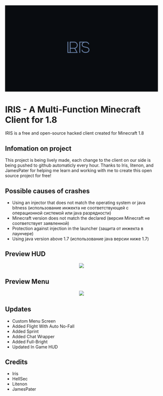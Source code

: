 <p align="center"><img src="https://github.com/rpie/IRIS-Client/raw/main/iris.png"></p>

# IRIS - A Multi-Function Minecraft Client for 1.8
  IRIS is a free and open-source hacked client created for Minecraft 1.8

## Infomation on project
  This project is being lively made, each change to the client on our side is being pushed to github automaticly every hour.
  Thanks to Iris, litenon, and JamesPater for helping me learn and working with me to create this open source project for free!

## Possible causes of crashes
  - Using an injector that does not match the operating system or java bitness (использование инжекта не соответствующей с операционной системой или java разрядности)
  - Minecraft version does not match the declared (версия Minecraft не соответствует заявленной)
  - Protection against injection in the launcher (защита от инжекта в лаунчере)
  - Using java version above 1.7 (использование java версии ниже 1.7)
  
## Preview HUD
<p align="center"><img src="https://i.imgur.com/Lzah8BM.png"></p>

## Preview Menu
<p align="center"><img src="https://i.imgur.com/OIm5X2i.png"></p>


## Updates
  - Custom Menu Screen
  - Added Flight With Auto No-Fall
  - Added Sprint
  - Added Chat Wrapper
  - Added Full-Bright
  - Updated In Game HUD

## Credits
  - Iris
  - HellSec
  - Litenon
  - JamesPater
